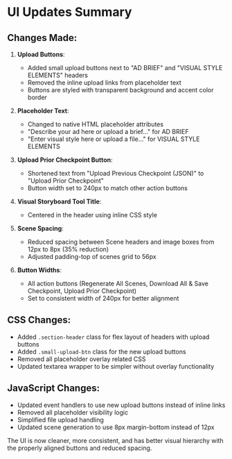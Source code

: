 # UI Updates Summary

## Changes Made:

1. **Upload Buttons**: 
   - Added small upload buttons next to "AD BRIEF" and "VISUAL STYLE ELEMENTS" headers
   - Removed the inline upload links from placeholder text
   - Buttons are styled with transparent background and accent color border

2. **Placeholder Text**:
   - Changed to native HTML placeholder attributes
   - "Describe your ad here or upload a brief..." for AD BRIEF
   - "Enter visual style here or upload a file..." for VISUAL STYLE ELEMENTS

3. **Upload Prior Checkpoint Button**:
   - Shortened text from "Upload Previous Checkpoint (JSON)" to "Upload Prior Checkpoint"
   - Button width set to 240px to match other action buttons

4. **Visual Storyboard Tool Title**:
   - Centered in the header using inline CSS style

5. **Scene Spacing**:
   - Reduced spacing between Scene headers and image boxes from 12px to 8px (35% reduction)
   - Adjusted padding-top of scenes grid to 56px

6. **Button Widths**:
   - All action buttons (Regenerate All Scenes, Download All & Save Checkpoint, Upload Prior Checkpoint) 
   - Set to consistent width of 240px for better alignment

## CSS Changes:

- Added `.section-header` class for flex layout of headers with upload buttons
- Added `.small-upload-btn` class for the new upload buttons
- Removed all placeholder overlay related CSS
- Updated textarea wrapper to be simpler without overlay functionality

## JavaScript Changes:

- Updated event handlers to use new upload buttons instead of inline links
- Removed all placeholder visibility logic
- Simplified file upload handling
- Updated scene generation to use 8px margin-bottom instead of 12px

The UI is now cleaner, more consistent, and has better visual hierarchy with the properly aligned buttons and reduced spacing.
